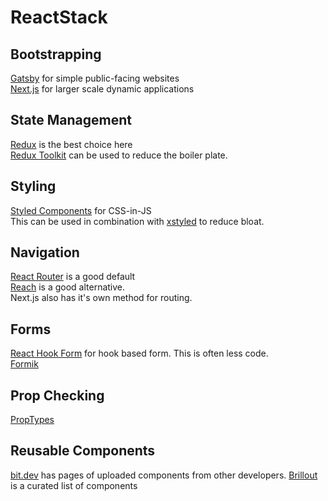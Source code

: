 # ReactStack

## Bootstrapping

[Gatsby](https://www.gatsbyjs.org/) for simple public-facing websites      
[Next.js](https://nextjs.org/) for larger scale dynamic applications     

## State Management

[Redux](https://redux.js.org/) is the best choice here      
[Redux Toolkit](https://redux-toolkit.js.org/) can be used to reduce the boiler plate.    

## Styling

[Styled Components](https://styled-components.com/) for CSS-in-JS    
This can be used in combination with [xstyled](https://github.com/smooth-code/xstyled) to reduce bloat.   

## Navigation

[React Router](https://github.com/ReactTraining/react-router) is a good default     
[Reach](https://reach.tech/router) is a good alternative.    
Next.js also has it's own method for routing.

## Forms

[React Hook Form](https://react-hook-form.com/) for hook based form. This is often less code.     
[Formik](https://github.com/jaredpalmer/formik)

## Prop Checking

[PropTypes](https://www.npmjs.com/package/prop-types)    

## Reusable Components 

[bit.dev](https://bit.dev/components) has pages of uploaded components from other developers. 
[Brillout](https://github.com/brillout/awesome-react-components) is a curated list of components
